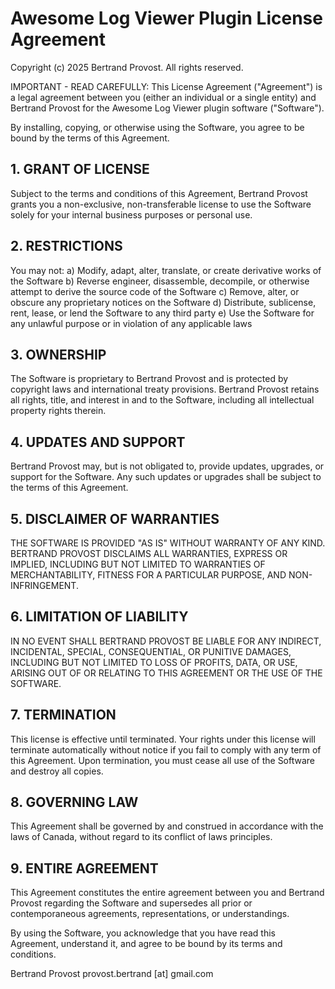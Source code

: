 # Awesome Log Viewer Plugin License Agreement

Copyright (c) 2025 Bertrand Provost. All rights reserved.

IMPORTANT - READ CAREFULLY: This License Agreement ("Agreement") is a
legal agreement between you (either an individual or a single entity)
and Bertrand Provost for the Awesome Log Viewer plugin software ("Software").

By installing, copying, or otherwise using the Software, you agree to be bound
by the terms of this Agreement.

## 1. GRANT OF LICENSE

Subject to the terms and conditions of this Agreement, Bertrand Provost grants
you a non-exclusive, non-transferable license to use the Software solely for
your internal business purposes or personal use.

## 2. RESTRICTIONS

You may not:
   a) Modify, adapt, alter, translate, or create derivative works of the Software
   b) Reverse engineer, disassemble, decompile, or otherwise attempt to derive the source code of the Software
   c) Remove, alter, or obscure any proprietary notices on the Software
   d) Distribute, sublicense, rent, lease, or lend the Software to any third party
   e) Use the Software for any unlawful purpose or in violation of any applicable laws

## 3. OWNERSHIP

The Software is proprietary to Bertrand Provost and is protected by copyright
laws and international treaty provisions. Bertrand Provost retains all rights,
title, and interest in and to the Software, including all intellectual property
rights therein.

## 4. UPDATES AND SUPPORT

Bertrand Provost may, but is not obligated to, provide updates, upgrades, or
support for the Software. Any such updates or upgrades shall be subject to the
terms of this Agreement.

## 5. DISCLAIMER OF WARRANTIES

THE SOFTWARE IS PROVIDED "AS IS" WITHOUT WARRANTY OF ANY KIND.
BERTRAND PROVOST DISCLAIMS ALL WARRANTIES, EXPRESS OR IMPLIED, INCLUDING
BUT NOT LIMITED TO WARRANTIES OF MERCHANTABILITY, FITNESS FOR A PARTICULAR
PURPOSE, AND NON-INFRINGEMENT.

## 6. LIMITATION OF LIABILITY

IN NO EVENT SHALL BERTRAND PROVOST BE LIABLE FOR ANY INDIRECT, INCIDENTAL,
SPECIAL, CONSEQUENTIAL, OR PUNITIVE DAMAGES, INCLUDING BUT NOT LIMITED TO
LOSS OF PROFITS, DATA, OR USE, ARISING OUT OF OR RELATING TO THIS AGREEMENT
OR THE USE OF THE SOFTWARE.

## 7. TERMINATION

This license is effective until terminated. Your rights under this license
will terminate automatically without notice if you fail to comply with any
term of this Agreement. Upon termination, you must cease all use of the
Software and destroy all copies.

## 8. GOVERNING LAW

This Agreement shall be governed by and construed in accordance with the laws
of Canada, without regard to its conflict of laws principles.

## 9. ENTIRE AGREEMENT

This Agreement constitutes the entire agreement between you and Bertrand Provost
regarding the Software and supersedes all prior or contemporaneous agreements,
representations, or understandings.

By using the Software, you acknowledge that you have read this Agreement,
understand it, and agree to be bound by its terms and conditions.

Bertrand Provost
provost.bertrand [at] gmail.com

